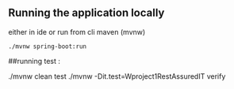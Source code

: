 ## Running the application locally

either in ide or run from cli maven (mvnw)
```shell
./mvnw spring-boot:run
```

##running test : 

./mvnw clean test
./mvnw  -Dit.test=Wproject1RestAssuredIT verify

